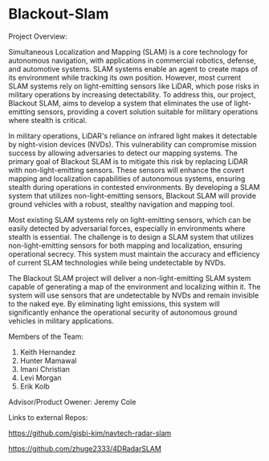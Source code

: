 # Blackout-Slam

Project Overview:

Simultaneous Localization and Mapping (SLAM) is a core technology for autonomous navigation, with applications in commercial robotics, defense, and automotive systems. SLAM systems enable an agent to create maps of its environment while tracking its own position. However, most current SLAM systems rely on light-emitting sensors like LiDAR, which pose risks in military operations by increasing detectability. To address this, our project, Blackout SLAM, aims to develop a system that eliminates the use of light-emitting sensors, providing a covert solution suitable for military operations where stealth is critical. 

In military operations, LiDAR's reliance on infrared light makes it detectable by night-vision devices (NVDs). This vulnerability can compromise mission success by allowing adversaries to detect our mapping systems. The primary goal of Blackout SLAM is to mitigate this risk by replacing LiDAR with non-light-emitting sensors. These sensors will enhance the covert mapping and localization capabilities of autonomous systems, ensuring stealth during operations in contested environments. By developing a SLAM system that utilizes non-light-emitting sensors, Blackout SLAM will provide ground vehicles with a robust, stealthy navigation and mapping tool.  

Most existing SLAM systems rely on light-emitting sensors, which can be easily detected by adversarial forces, especially in environments where stealth is essential. The challenge is to design a SLAM system that utilizes non-light-emitting sensors for both mapping and localization, ensuring operational secrecy. This system must maintain the accuracy and efficiency of current SLAM technologies while being undetectable by NVDs. 

The Blackout SLAM project will deliver a non-light-emitting SLAM system capable of generating a map of the environment and localizing within it. The system will use sensors that are undetectable by NVDs and remain invisible to the naked eye. By eliminating light emissions, this system will significantly enhance the operational security of autonomous ground vehicles in military applications. 

Members of the Team:
1. Keith Hernandez
2. Hunter Mamawal
3. Imani Christian
4. Levi Morgan
5. Erik Kolb

Advisor/Product Owener: Jeremy Cole

Links to external Repos:

https://github.com/gisbi-kim/navtech-radar-slam

https://github.com/zhuge2333/4DRadarSLAM
